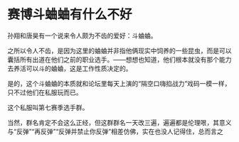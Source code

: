 # 赛博斗蛐蛐有什么不好

孙翔和唐昊有一个说来令人颇为不齿的爱好：斗蛐蛐。

之所以令人不齿，是因为这里的蛐蛐并非指他俩现实中饲养的一些昆虫，而是可以囊括所有出道在他们之前的职业选手。——想想也知道，他们根本就没有那个能力去养活可以斗的蛐蛐，这是工作性质决定的。

是的，这个斗蛐蛐的本质就和论坛里每天上演的“隔空口嗨掐战力”戏码一模一样，只不过他们在私服玩而已。

这个私服叫第七赛季选手群。

当然，群名肯定不会这么正经，但这群群名一天改三遍，遍遍都是伦理哏，其意义与“反弹”“再反弹”“反弹并禁止你反弹”相差仿佛，实在也没人记得住，总而言之
